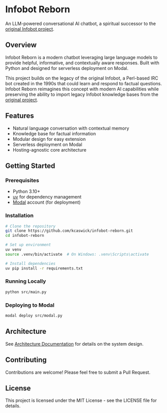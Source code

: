 # Infobot Reborn

An LLM-powered conversational AI chatbot, a spiritual successor to the [original Infobot project](https://en.wikipedia.org/wiki/Infobot).

## Overview

Infobot Reborn is a modern chatbot leveraging large language models to provide helpful, informative, and contextually aware responses. Built with Python and designed for serverless deployment on Modal.

This project builds on the legacy of the original Infobot, a Perl-based IRC bot created in the 1990s that could learn and respond to factual questions. Infobot Reborn reimagines this concept with modern AI capabilities while preserving the ability to import legacy Infobot knowledge bases from the [original project](https://infobot.sourceforge.net/).

## Features

- Natural language conversation with contextual memory
- Knowledge base for factual information
- Modular design for easy extension
- Serverless deployment on Modal
- Hosting-agnostic core architecture

## Getting Started

### Prerequisites

- Python 3.10+
- [uv](https://github.com/astral-sh/uv) for dependency management
- [Modal](https://modal.com/) account (for deployment)

### Installation

```bash
# Clone the repository
git clone https://github.com/kcaswick/infobot-reborn.git
cd infobot-reborn

# Set up environment
uv venv
source .venv/bin/activate  # On Windows: .venv\Scripts\activate

# Install dependencies
uv pip install -r requirements.txt
```

### Running Locally

```bash
python src/main.py
```

### Deploying to Modal

```bash
modal deploy src/modal.py
```

## Architecture

See [Architecture Documentation](docs/architecture.md) for details on the system design.

## Contributing

Contributions are welcome! Please feel free to submit a Pull Request.

## License

This project is licensed under the MIT License - see the LICENSE file for details.